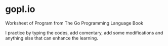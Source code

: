 # gopl.io
Worksheet of Program from The Go Programming Language Book

I practice by typing the codes, add comentary, add some modifications and anything else that can enhance the learning.
